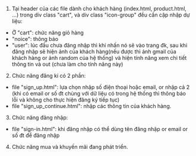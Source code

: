 1. Tại header của các file dành cho khách hàng (index.html, product.html, ...) trong div class "cart", và div class "icon-group" đều cần cập nhập dự liệu:
  - Ở "cart": chức năng giỏ hàng
  - "noice": thông báo
  - "user": lúc đầu chưa đăng nhập thì khi nhấn nó sẽ vào trang đk, sau khi đăng nhập sẽ hiện ảnh của khách hàng(nếu được thì ảnh gmail của khách hàng or ảnh random của hệ thống) và hiện tính năng xem chi tiết thông tin và out (chưa làm cho tính năng này)
2. Chức năng đăng kí có 2 phần:
  - file "sign_up.html": lựa chọn nhập số điện thoại hoặc email, or nhập cả 2 (khi có email or số đt chùng với dữ liệu có trong hệ thống thì thông báo lỗi và không cho thực hiện đăng ký tiếp tục)
  - file "sign_up_continue.html": nhập các thông tin của khách hàng.
3. Chức năng đăng nhập:
  - file "sign-in.html": khi đăng nhập có thể dùng tên đăng nhập or email or số đt để đăng nhập
4. Chức năng mua và khuyến mãi đang phát triển.
